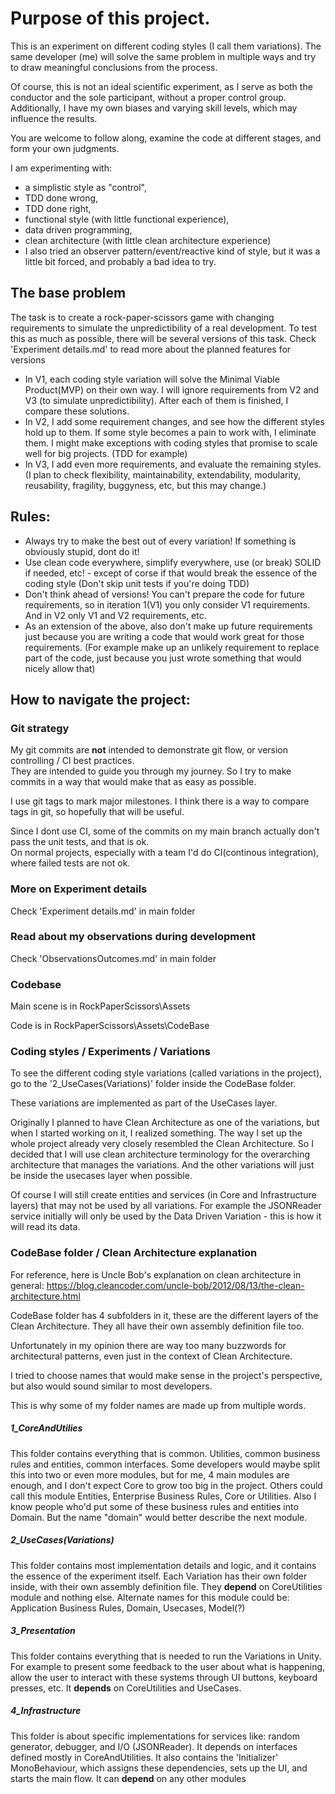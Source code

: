 # Purpose of this project.

This is an experiment on different coding styles (I call them variations). The same developer (me) will solve the same problem in multiple ways and try to draw meaningful conclusions from the process.

Of course, this is not an ideal scientific experiment, as I serve as both the conductor and the sole participant, without a proper control group. Additionally, I have my own biases and varying skill levels, which may influence the results.

You are welcome to follow along, examine the code at different stages, and form your own judgments.

I am experimenting with:
* a simplistic style as "control", 
* TDD done wrong, 
* TDD done right, 
* functional style (with little functional experience),
* data driven programming, 
* clean architecture (with little clean architecture experience)
* I also tried an observer pattern/event/reactive kind of style, but it was a little bit forced, and probably a bad idea to try.

## The base problem

The task is to create a rock-paper-scissors game with changing requirements to simulate the unpredictibility of a real development. 
To test this as much as possible, there will be several versions of this task.
Check 'Experiment details.md' to read more about the planned features for versions

* In V1, each coding style variation will solve the Minimal Viable Product(MVP) on their own way. I will ignore requirements from V2 and V3 (to simulate unpredictibility). After each of them is finished, I compare these solutions.
* In V2, I add some requirement changes, and see how the different styles hold up to them. If some style becomes a pain to work with, I eliminate them. I might make exceptions with coding styles that promise to scale well for big projects. (TDD for example)
* In V3, I add even more requirements, and evaluate the remaining styles. (I plan to check flexibility, maintainability, extendability, modularity, reusability, fragility, buggyness, etc, but this may change.)

## Rules: 
* Always try to make the best out of every variation! If something is obviously stupid, dont do it! 
* Use clean code everywhere, simplify everywhere, use (or break) SOLID if needed, etc! - except of corse if that would break the essence of the coding style (Don't skip unit tests if you're doing TDD)
* Don't think ahead of versions! You can't prepare the code for future requirements, so in iteration 1(V1) you only consider V1 requirements. And in V2 only V1 and V2 requirements, etc.
* As an extension of the above, also don't make up future requirements just because you are writing a code that would work great for those requirements. (For example make up an unlikely requirement to replace part of the code, just because you just wrote something that would nicely allow that)

## How to navigate the project:

### Git strategy

My git commits are **not** intended to demonstrate git flow, or version controlling / CI best practices.  
They are intended to guide you through my journey. So I try to make commits in a way that would make that as easy as possible.  

I use git tags to mark major milestones. I think there is a way to compare tags in git, so hopefully that will be useful.

Since I dont use CI, some of the commits on my main branch actually don't pass the unit tests, and that is ok.  
On normal projects, especially with a team I'd do CI(continous integration), where failed tests are not ok.

### More on Experiment details

Check 'Experiment details.md' in main folder

### Read about my observations during development

Check 'ObservationsOutcomes.md' in main folder

### Codebase

Main scene is in RockPaperScissors\Assets

Code is in RockPaperScissors\Assets\CodeBase

### Coding styles / Experiments / Variations
To see the different coding style variations (called variations in the project), go to the '2_UseCases(Variations)' folder inside the CodeBase folder. 

These variations are implemented as part of the UseCases layer. 

Originally I planned to have Clean Architecture as one of the variations, but when I started working on it, I realized something. 
The way I set up the whole project already very closely resembled the Clean Architecture. 
So I decided that I will use clean architecture terminology for the overarching architecture that manages the variations.
And the other variations will just be inside the usecases layer when possible.

Of course I will still create entities and services (in Core and Infrastructure layers) that may not be used by all variations. 
For example the JSONReader service initially will only be used by the Data Driven Variation - this is how it will read its data.

### CodeBase folder / Clean Architecture explanation

For reference, here is Uncle Bob's explanation on clean architecture in general: https://blog.cleancoder.com/uncle-bob/2012/08/13/the-clean-architecture.html

CodeBase folder has 4 subfolders in it, these are the different layers of the Clean Architecture. They all have their own assembly definition file too.

Unfortunately in my opinion there are way too many buzzwords for architectural patterns, even just in the context of Clean Architecture. 

I tried to choose names that would make sense in the project's perspective, but also would sound similar to most developers. 

This is why some of my folder names are made up from multiple words.

##### 1_CoreAndUtilies
This folder contains everything that is common. Utilities, common business rules and entities, common interfaces. 
Some developers would maybe split this into two or even more modules, but for me, 4 main modules are enough, and I don't expect Core to grow too big in the project.
Others could call this module Entities, Enterprise Business Rules, Core or Utilities. Also I know people who'd put some of these business rules and entities into Domain. 
But the name "domain" would better describe the next module.

##### 2_UseCases(Variations)
This folder contains most implementation details and logic, and it contains the essence of the experiment itself.
Each Variation has their own folder inside, with their own assembly definition file. They **depend** on CoreUtilities module and nothing else.
Alternate names for this module could be: Application Business Rules, Domain, Usecases, Model(?)

##### 3_Presentation
This folder contains everything that is needed to run the Variations in Unity. 
For example to present some feedback to the user about what is happening, allow the user to interact with these systems through UI buttons, keyboard presses, etc.
It **depends** on CoreUtilities and UseCases.

##### 4_Infrastructure
This folder is about specific implementations for services like: random generator, debugger, and I/O (JSONReader). It depends on interfaces defined mostly in CoreAndUtilities. 
It also contains the 'Initializer' MonoBehaviour, which assigns these dependencies, sets up the UI, and starts the main flow.
It can **depend** on any other modules
